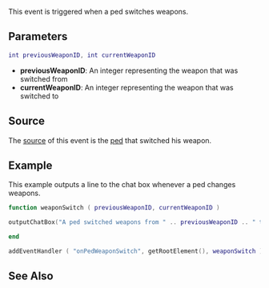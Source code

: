 This event is triggered when a ped switches weapons.

Parameters
----------

``` lua
int previousWeaponID, int currentWeaponID
```

-   **previousWeaponID**: An integer representing the weapon that was switched from
-   **currentWeaponID**: An integer representing the weapon that was switched to

Source
------

The [source](/docs/event_system#Event_source.md "wikilink") of this event is the [ped](/ped.md "wikilink") that switched his weapon.

Example
-------

This example outputs a line to the chat box whenever a ped changes weapons.

``` lua
function weaponSwitch ( previousWeaponID, currentWeaponID )

outputChatBox("A ped switched weapons from " .. previousWeaponID .. " to " .. currentWeaponID .. "!")

end

addEventHandler ( "onPedWeaponSwitch", getRootElement(), weaponSwitch )
```

See Also
--------
